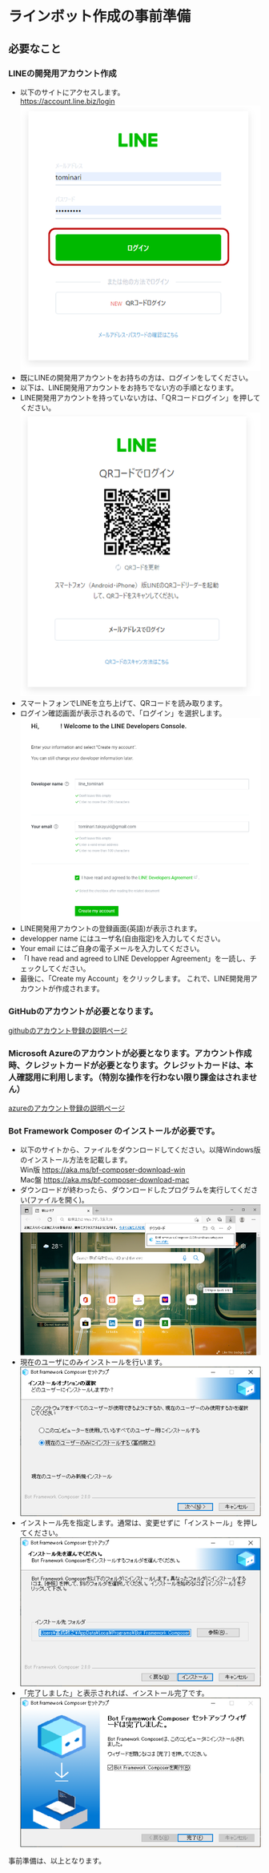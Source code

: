 # ラインボット作成の事前準備
## 必要なこと
### LINEの開発用アカウント作成
- 以下のサイトにアクセスします。<br>
https://account.line.biz/login
![alt](img/line1.png)
- 既にLINEの開発用アカウントをお持ちの方は、ログインをしてください。
- 以下は、LINE開発用アカウントをお持ちでない方の手順となります。
- LINE開発用アカウントを持っていない方は、「ＱRコードログイン」を押してください。
![alt](img/line2.png)
- スマートフォンでLINEを立ち上げて、QRコードを読み取ります。
- ログイン確認画面が表示されるので、「ログイン」を選択します。
![alt](img/line3.png)
- LINE開発用アカウントの登録画面(英語)が表示されます。
- developper name にはユーザ名(自由指定)を入力してください。
- Your email にはご自身の電子メールを入力してください。
- 「I have read and agreed to LINE Developper Agreement」を一読し、チェックしてください。
- 最後に、「Create my Account」をクリックします。
これで、LINE開発用アカウントが作成されます。

### GitHubのアカウントが必要となります。<BR>
[githubのアカウント登録の説明ページ](../github/README.md)

### Microsoft Azureのアカウントが必要となります。アカウント作成時、クレジットカードが必要となります。クレジットカードは、本人確認用に利用します。（特別な操作を行わない限り課金はされません）<br>
[azureのアカウント登録の説明ページ](../azure/README.md)

### Bot Framework Composer のインストールが必要です。
- 以下のサイトから、ファイルをダウンロードしてください。以降Windows版のインストール方法を記載します。<br>
Win版 https://aka.ms/bf-composer-download-win <br>
Mac盤 https://aka.ms/bf-composer-download-mac <br>
- ダウンロードが終わったら、ダウンロードしたプログラムを実行してください(ファイルを開く)。
![alt](img/botcomp1.png)
- 現在のユーザにのみインストールを行います。
![alt](img/botcomp2.png)
- インストール先を指定します。通常は、変更せずに「インストール」を押してください。
![alt](img/botcomp3.png)
- 「完了しました」と表示されれば、インストール完了です。
![alt](img/botcomp4.png)

事前準備は、以上となります。


